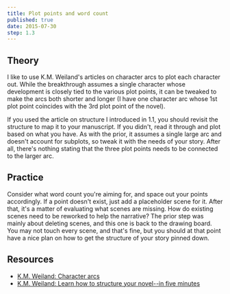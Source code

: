 ```yaml
---
title: Plot points and word count
published: true
date: 2015-07-30
step: 1.3
---
```


## Theory

I like to use K.M. Weiland's articles on character arcs to plot each character out. While the breakthrough assumes a single character whose development is closely tied to the various plot points, it can be tweaked to make the arcs both shorter and longer (I have one character arc whose 1st plot point coincides with the 3rd plot point of the novel).

If you used the article on structure I introduced in 1.1, you should revisit the structure to map it to your manuscript. If you didn't, read it through and plot based on what you have. As with the prior, it assumes a single large arc and doesn't account for subplots, so tweak it with the needs of your story. After all, there's nothing stating that the three plot points needs to be connected to the larger arc.

## Practice

Consider what word count you're aiming for, and space out your points accordingly. If a point doesn't exist, just add a placeholder scene for it. After that, it's a matter of evaluating what scenes are missing. How do existing scenes need to be reworked to help the narrative? The prior step was mainly about deleting scenes, and this one is back to the drawing board. You may not touch every scene, and that's fine, but you should at that point have a nice plan on how to get the structure of your story pinned down.

## Resources
* [K.M. Weiland: Character arcs](http://mariehogebrandt.se/articles/character-arcs/)
* [K.M. Weiland: Learn how to structure your novel--in five minutes](http://www.writehacked.com/writing/learn-structure-novel-five-minutes/)
